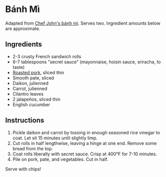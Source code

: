 # Bánh Mì

Adapted from [Chef John's bánh mì](http://foodwishes.blogspot.com/2016/01/pan-roasted-5-spice-pork-loin-pleasing.html). Serves two. Ingredient amounts below are approximate.

## Ingredients

- 2-3 crusty French sandwich rolls
- 6-7 tablespoons "secret sauce" (mayonnaise, hoisin sauce, sriracha, to taste)
- [Roasted pork](five-spice-pork-loin.md), sliced thin
- Smooth pate, sliced
- Daikon, julienned
- Carrot, julienned
- Cilantro leaves
- 2 jalapeños, sliced thin
- English cucumber

## Instructions

1. Pickle daikon and carrot by tossing in enough seasoned rice vinegar to coat. Let sit 15 minutes until slightly limp.
2. Cut rolls in half lengthwise, leaving a hinge at one end. Remove some bread from the top.
3. Coat rolls liberally with secret sauce. Crisp at 400°F for 7-10 minutes.
4. Pile on pork, pate, and vegetables. Cut in half.

Serve with chips!
